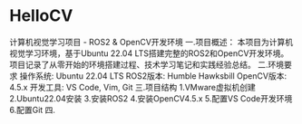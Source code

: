 # HelloCV
计算机视觉学习项目 - ROS2 &amp; OpenCV开发环境
一.项目概述：
本项目为计算机视觉学习环境，基于Ubuntu 22.04 LTS搭建完整的ROS2和OpenCV开发环境。项目记录了从零开始的环境搭建过程、技术学习笔记和实践经验总结。
二.环境要求
操作系统: Ubuntu 22.04 LTS
ROS2版本: Humble Hawksbill
OpenCV版本: 4.5.x
开发工具: VS Code, Vim, Git
三.项目结构
1.VMware虚拟机创建
2.Ubuntu22.04安装
3.安装ROS2
4.安装OpenCV4.5.x
5.配置VS Code开发环境
6.配置Git
四.

